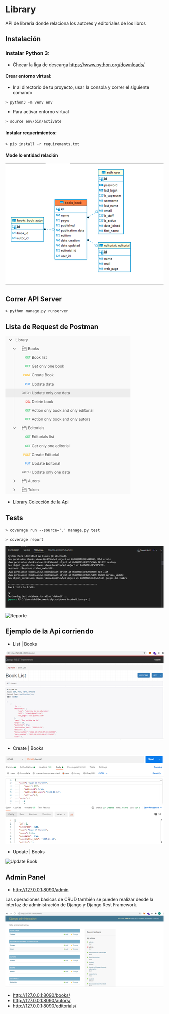 # Library

API de libreria donde relaciona los autores y editoriales de los libros 


## Instalación
### Instalar Python 3:
- Checar la liga de descarga https://www.python.org/downloads/

#### Crear entorno virtual:
- Ir al directorio de tu proyecto, usar la consola y correr el siguiente comando 
```shell
> python3 -m venv env
``` 
- Para activar entorno virtual
```shell
> source env/bin/activate
```

#### Instalar requerimientos:
```shell
> pip install -r requirements.txt
```

#### Mode lo entidad relación
![Relación entre tablas](Screenshots/model.PNG)


## Correr API Server
```shell
> python manage.py runserver
```
## Lista de Request de Postman
![Colección de Postman](Screenshots/api_books.png)

- [Library Colección de la Api](https://github.com/ubaldoesp/Library/tree/main/postman)

## Tests

```shell
> coverage run --source='.' manage.py test
```
```shell
> coverage report
```

![test](Screenshots/test.png)

![Reporte](Screenshots/coverage.png)

## Ejemplo de la Api corriendo

- List | Books

![Get list books](https://github.com/ubaldoesp/Library/blob/main/Screenshots/list_books.png?raw=true)

- Create | Books

![Create book](https://github.com/ubaldoesp/Library/blob/main/Screenshots/create_book.png?raw=true)

- Update | Books

![Update Book](https://github.com/ubaldoesp/Library/blob/main/Screenshots/put_books.png?raw=true)

## Admin Panel
- http://127.0.0.1:8090/admin

Las operaciones básicas de CRUD también se pueden realizar desde la interfaz de administración de Django y Django Rest Framework.

![django-admin](screenshots/admin_panel.png)

- http://127.0.0.1:8090/books/
- http://127.0.0.1:8090/autors/
- http://127.0.0.1:8090/editorials/
